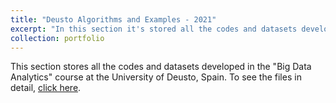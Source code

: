 ```yaml
---
title: "Deusto Algorithms and Examples - 2021"
excerpt: "In this section it's stored all the codes and datasets developed in the "Big Data Analytics" course at the University of Deusto, Spain. Here we put in practice tools such as text mining, neuronal networks, etc.  <br/><img src='/images/peru_elections-2021_2_300x500.png'>"
collection: portfolio
---
```


This section stores all the codes and datasets developed in the "Big Data Analytics" course at the University of Deusto, Spain. To see the files in detail, [click here](https://github.com/Diego-Alonso-544/Diego-Alonso-544.github.io/tree/master/deusto_docs).

